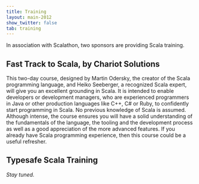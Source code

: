 ```yaml
---
title: Training
layout: main-2012
show_twitter: false
tab: training
---
```


In association with Scalathon, two sponsors are providing Scala training.

## Fast Track to Scala, by Chariot Solutions

This two-day course, designed by Martin Odersky, the creator of the Scala
programming language, and Heiko Seeberger, a recognized Scala expert, will give
you an excellent grounding in Scala.  It is intended to enable developers or
development managers, who are experienced programmers in Java or other
production languages like C++, C# or Ruby, to confidently start programming in
Scala. No previous knowledge of Scala is assumed. Although intense, the course
ensures you will have a solid understanding of the fundamentals of the
language, the tooling and the development process as well as a good
appreciation of the more advanced features. If you already have Scala
programming experience, then this course could be a useful refresher.

## Typesafe Scala Training

_Stay tuned._
